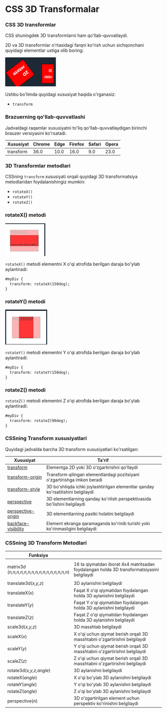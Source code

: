 # CSS 3D Transformalar

### CSS 3D transformlar <a href="#css-3d-transformlar" id="css-3d-transformlar"></a>

CSS shuningdek 3D transformlarni ham qo'llab-quvvatlaydi.

2D va 3D transformlar oʻrtasidagi farqni koʻrish uchun sichqonchani quyidagi elementlar ustiga olib boring:

![](<../../.gitbook/assets/image (217).png>)

Ushbu bo'limda quyidagi xususiyat haqida o'rganasiz:

* `transform`

### Brazuerning qo'llab-quvvatlashi <a href="#brazuer-qollab-quvvatlashi" id="brazuer-qollab-quvvatlashi"></a>

Jadvaldagi raqamlar xususiyatni to'liq qo'llab-quvvatlaydigan birinchi brauzer versiyasini ko'rsatadi.

| Xususiyat | Chrome | Edge | Firefox | Safari | Opera |
| --------- | ------ | ---- | ------- | ------ | ----- |
| transform | 36.0   | 10.0 | 16.0    | 9.0    | 23.0  |

### 3D Transformlar metodlari <a href="#id-3d-transformlar-metodlari" id="id-3d-transformlar-metodlari"></a>

CSSning `transform` xususiyati orqali quyidagi 3D transformatsiya metodlaridan foydalanishingiz mumkin:

* `rotateX()`
* `rotateY()`
* `rotateZ()`

### rotateX() metodi <a href="#rotatex-metodi" id="rotatex-metodi"></a>

![](<../../.gitbook/assets/image (631).png>)

`rotateX()` metodi elementni X o'qi atrofida berilgan daraja bo'ylab aylantiradi:

```
#myDiv {
  transform: rotateX(150deg);
}
```

### rotateY() metodi <a href="#rotatey-metodi" id="rotatey-metodi"></a>

![](<../../.gitbook/assets/image (261).png>)

`rotateY()` metodi elementni Y o'qi atrofida berilgan daraja bo'ylab aylantiradi:

```
#myDiv {
  transform: rotateY(150deg);
}
```

### rotateZ() metodi <a href="#rotatez-metodi" id="rotatez-metodi"></a>

`rotateZ()` metodi elementni Z o'qi atrofida berilgan daraja bo'ylab aylantiradi:

```
#myDiv {
  transform: rotateZ(90deg);
}
```

### CSSning Transform xususiyatlari <a href="#css-transform-xususiyatlari" id="css-transform-xususiyatlari"></a>

Quyidagi jadvalda barcha 3D transform xususiyatlari ko'rsatilgan:

| Xususiyat                                                                                 | Ta'rif                                                                           |
| ----------------------------------------------------------------------------------------- | -------------------------------------------------------------------------------- |
| [transform](https://www.w3schools.com/cssref/css3\_pr\_transform.asp)                     | Elementga 2D yoki 3D oʻzgartirishni qoʻllaydi                                    |
| [transform-origin](https://www.w3schools.com/cssref/css3\_pr\_transform-origin.asp)       | Transform qilingan elementlardagi pozitsiyani o'zgartirishga imkon beradi        |
| [transform-style](https://www.w3schools.com/cssref/css3\_pr\_transform-style.asp)         | 3D bo'shliqda ichki joylashtirilgan elementlar qanday ko'rsatilishini belgilaydi |
| [perspective](https://www.w3schools.com/cssref/css3\_pr\_perspective.asp)                 | 3D elementlarning qanday ko'rilish perspektivasida bo'lishini belgilaydi         |
| [perspective-origin](https://www.w3schools.com/cssref/css3\_pr\_perspective-origin.asp)   | 3D elementlarning pastki holatini belgilaydi                                     |
| [backface-visibility](https://www.w3schools.com/cssref/css3\_pr\_backface-visibility.asp) | Element ekranga qaramaganda ko'rinib turishi yoki ko'rinmasligini belgilaydi     |

### CSSning 3D Transform Metodlari <a href="#css-3d-transform-metodlari" id="css-3d-transform-metodlari"></a>

| Funksiya                                                      |                                                                                            |
| ------------------------------------------------------------- | ------------------------------------------------------------------------------------------ |
| <p>matrix3d<br>(<em>n,n,n,n,n,n,n,n,n,n,n,n,n,n,n,n</em>)</p> | 16 ta qiymatdan iborat 4x4 matritsadan foydalangan holda 3D transformatsiyasini belgilaydi |
| translate3d(_x,y,z_)                                          | 3D aylanishni belgilaydi                                                                   |
| translateX(_x_)                                               | Faqat X o'qi qiymatidan foydalangan holda 3D aylanishni belgilaydi                         |
| translateY(_y_)                                               | Faqat Y o'qi qiymatidan foydalangan holda 3D aylanishni belgilaydi                         |
| translateZ(_z_)                                               | Faqat Z o'qi qiymatidan foydalangan holda 3D aylanishni belgilaydi                         |
| scale3d(_x,y,z_)                                              | 3D masshtab belgilaydi                                                                     |
| scaleX(_x_)                                                   | X o'qi uchun qiymat berish orqali 3D masshtabni o'zgartirishni belgilaydi                  |
| scaleY(_y_)                                                   | Y o'qi uchun qiymat berish orqali 3D masshtabni o'zgartirishni belgilaydi                  |
| scaleZ(_z_)                                                   | Z o'qi uchun qiymat berish orqali 3D masshtabni o'zgartirishni belgilaydi                  |
| rotate3d(_x,y,z,angle_)                                       | 3D aylanishni belgilaydi                                                                   |
| rotateX(_angle_)                                              | X o'qi bo'ylab 3D aylanishni belgilaydi                                                    |
| rotateY(_angle_)                                              | Y o'qi bo'ylab 3D aylanishni belgilaydi                                                    |
| rotateZ(_angle_)                                              | Z o'qi bo'ylab 3D aylanishni belgilaydi                                                    |
| perspective(_n_)                                              | 3D oʻzgartirilgan element uchun perspektiv koʻrinishni belgilaydi                          |
